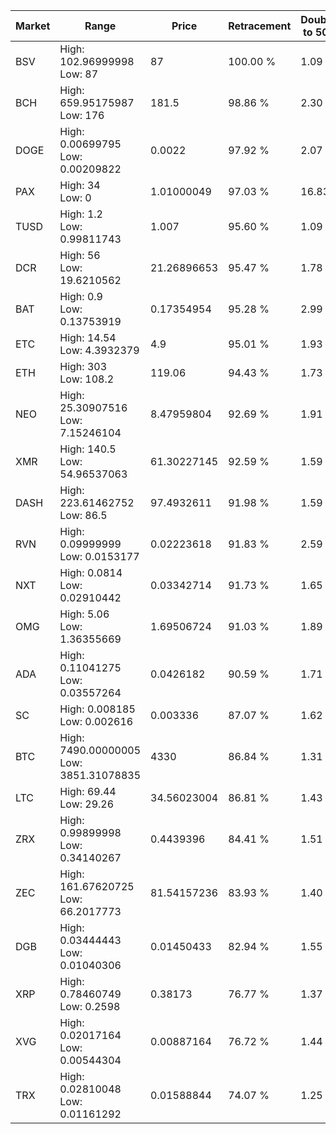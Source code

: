 | Market | Range | Price| Retracement | Doubles to 50% |
| --- | --- | --- | --- | --- |
| BSV | High: 102.96999998<br />Low: 87 | 87 | 100.00 % | 1.09 |
| BCH | High: 659.95175987<br />Low: 176 | 181.5 | 98.86 % | 2.30 |
| DOGE | High: 0.00699795<br />Low: 0.00209822 | 0.0022 | 97.92 % | 2.07 |
| PAX | High: 34<br />Low: 0 | 1.01000049 | 97.03 % | 16.83 |
| TUSD | High: 1.2<br />Low: 0.99811743 | 1.007 | 95.60 % | 1.09 |
| DCR | High: 56<br />Low: 19.6210562 | 21.26896653 | 95.47 % | 1.78 |
| BAT | High: 0.9<br />Low: 0.13753919 | 0.17354954 | 95.28 % | 2.99 |
| ETC | High: 14.54<br />Low: 4.3932379 | 4.9 | 95.01 % | 1.93 |
| ETH | High: 303<br />Low: 108.2 | 119.06 | 94.43 % | 1.73 |
| NEO | High: 25.30907516<br />Low: 7.15246104 | 8.47959804 | 92.69 % | 1.91 |
| XMR | High: 140.5<br />Low: 54.96537063 | 61.30227145 | 92.59 % | 1.59 |
| DASH | High: 223.61462752<br />Low: 86.5 | 97.4932611 | 91.98 % | 1.59 |
| RVN | High: 0.09999999<br />Low: 0.0153177 | 0.02223618 | 91.83 % | 2.59 |
| NXT | High: 0.0814<br />Low: 0.02910442 | 0.03342714 | 91.73 % | 1.65 |
| OMG | High: 5.06<br />Low: 1.36355669 | 1.69506724 | 91.03 % | 1.89 |
| ADA | High: 0.11041275<br />Low: 0.03557264 | 0.0426182 | 90.59 % | 1.71 |
| SC | High: 0.008185<br />Low: 0.002616 | 0.003336 | 87.07 % | 1.62 |
| BTC | High: 7490.00000005<br />Low: 3851.31078835 | 4330 | 86.84 % | 1.31 |
| LTC | High: 69.44<br />Low: 29.26 | 34.56023004 | 86.81 % | 1.43 |
| ZRX | High: 0.99899998<br />Low: 0.34140267 | 0.4439396 | 84.41 % | 1.51 |
| ZEC | High: 161.67620725<br />Low: 66.2017773 | 81.54157236 | 83.93 % | 1.40 |
| DGB | High: 0.03444443<br />Low: 0.01040306 | 0.01450433 | 82.94 % | 1.55 |
| XRP | High: 0.78460749<br />Low: 0.2598 | 0.38173 | 76.77 % | 1.37 |
| XVG | High: 0.02017164<br />Low: 0.00544304 | 0.00887164 | 76.72 % | 1.44 |
| TRX | High: 0.02810048<br />Low: 0.01161292 | 0.01588844 | 74.07 % | 1.25 |

